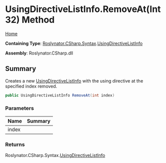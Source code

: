 # UsingDirectiveListInfo\.RemoveAt\(Int32\) Method

[Home](../../../../../README.md)

**Containing Type**: [Roslynator.CSharp.Syntax](../../README.md)\.[UsingDirectiveListInfo](../README.md)

**Assembly**: Roslynator\.CSharp\.dll

## Summary

Creates a new [UsingDirectiveListInfo](../README.md) with the using directive at the specified index removed\.

```csharp
public UsingDirectiveListInfo RemoveAt(int index)
```

### Parameters

| Name | Summary |
| ---- | ------- |
| index | |

### Returns

Roslynator\.CSharp\.Syntax\.[UsingDirectiveListInfo](../README.md)

